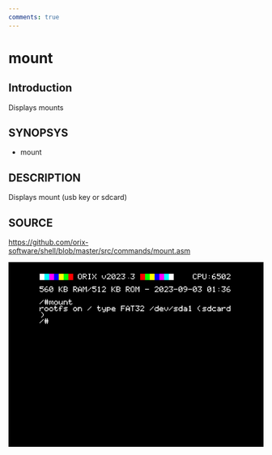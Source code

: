 ```yaml
---
comments: true
---
```

# mount

## Introduction

Displays mounts

## SYNOPSYS

+ mount

## DESCRIPTION

Displays mount (usb key or sdcard)

## SOURCE

https://github.com/orix-software/shell/blob/master/src/commands/mount.asm

![mount](imgs/mount.png)
